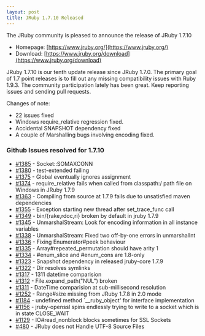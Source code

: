 ```yaml
---
layout: post
title: JRuby 1.7.10 Released
---
```

The JRuby community is pleased to announce the release of JRuby 1.7.10

- Homepage: [https://www.jruby.org/](https://www.jruby.org/)
- Download: [https://www.jruby.org/download](https://www.jruby.org/download)

JRuby 1.7.10 is our tenth update release since JRuby 1.7.0.  The primary goal of 1.7 point releases is to fill out any missing compatibility issues with Ruby 1.9.3.  The community participation lately has been great.  Keep reporting issues and sending pull requests.

Changes of note:

- 22 issues fixed
- Windows require_relative regression fixed.
- Accidental SNAPSHOT dependency fixed
- A couple of Marshalling bugs involving encoding fixed.

### Github Issues resolved for 1.7.10

<ul>
<li><a href="https://github.com/jruby/jruby/issues/1385">#1385</a> - Socket::SOMAXCONN</li>
<li><a href="https://github.com/jruby/jruby/issues/1380">#1380</a> - test-extended failing</li>
<li><a href="https://github.com/jruby/jruby/issues/1375">#1375</a> - Global eventually ignores assignment</li>
<li><a href="https://github.com/jruby/jruby/issues/1374">#1374</a> - require_relative fails when called from classpath:/ path file on Windows in JRuby 1.7.9</li>
<li><a href="https://github.com/jruby/jruby/issues/1363">#1363</a> - Compiling from source at 1.7.9 fails due to unsatisfied maven dependencies</li>
<li><a href="https://github.com/jruby/jruby/issues/1355">#1355</a> - Exception starting new thread after set_trace_func call</li>
<li><a href="https://github.com/jruby/jruby/issues/1349">#1349</a> - bin/{rake,rdoc,ri} broken by default in jruby 1.7.9</li>
<li><a href="https://github.com/jruby/jruby/pull/1345">#1345</a> - UnmarshalStream: Look for encoding information in all instance variables</li>
<li><a href="https://github.com/jruby/jruby/pull/1338">#1338</a> - UnmarshalStream: Fixed two off-by-one errors in unmarshalInt</li>
<li><a href="https://github.com/jruby/jruby/pull/1336">#1336</a> - Fixing Enumerator#peek behaviour</li>
<li><a href="https://github.com/jruby/jruby/pull/1335">#1335</a> - Array#repeated_permutation should have arity 1</li>
<li><a href="https://github.com/jruby/jruby/pull/1334">#1334</a> - #enum_slice and #enum_cons are 1.8-only</li>
<li><a href="https://github.com/jruby/jruby/issues/1323">#1323</a> - Snapshot dependency in released jruby-core 1.7.9</li>
<li><a href="https://github.com/jruby/jruby/pull/1322">#1322</a> - Dir resolves symlinks</li>
<li><a href="https://github.com/jruby/jruby/pull/1317">#1317</a> - 1311 datetime comparision</li>
<li><a href="https://github.com/jruby/jruby/issues/1312">#1312</a> - File.expand_path("NUL") broken</li>
<li><a href="https://github.com/jruby/jruby/issues/1311">#1311</a> - DateTime comparision at sub-millisecond resolution</li>
<li><a href="https://github.com/jruby/jruby/pull/1252">#1252</a> - Range#size missing from JRuby 1.7.8 in 2.0 mode</li>
<li><a href="https://github.com/jruby/jruby/issues/1184">#1184</a> - undefined method `__ruby_object' for interface implementation</li>
<li><a href="https://github.com/jruby/jruby/issues/1156">#1156</a> - jruby-openssl spins endlessly trying to write to a socket which is in state CLOSE_WAIT</li>
<li><a href="https://github.com/jruby/jruby/issues/1129">#1129</a> - IO#read_nonblock blocks sometimes for SSL Sockets</li>
<li><a href="https://github.com/jruby/jruby/issues/480">#480</a> - JRuby does not Handle UTF-8 Source Files</li>
</ul>

